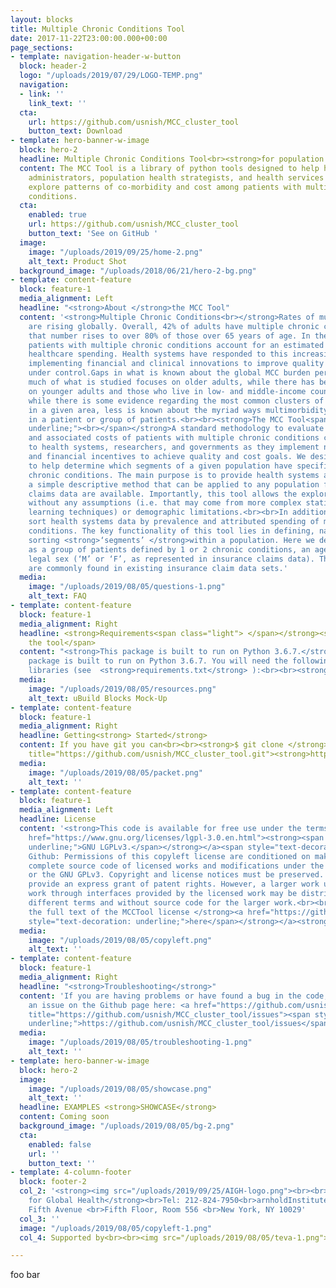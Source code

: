 ```yaml
---
layout: blocks
title: Multiple Chronic Conditions Tool
date: 2017-11-22T23:00:00.000+00:00
page_sections:
- template: navigation-header-w-button
  block: header-2
  logo: "/uploads/2019/07/29/LOGO-TEMP.png"
  navigation:
  - link: ''
    link_text: ''
  cta:
    url: https://github.com/usnish/MCC_cluster_tool
    button_text: Download
- template: hero-banner-w-image
  block: hero-2
  headline: Multiple Chronic Conditions Tool<br><strong>for population health analytics</strong>
  content: The MCC Tool is a library of python tools designed to help health system
    administrators, population health strategists, and health services researchers
    explore patterns of co-morbidity and cost among patients with multiple chronic
    conditions.
  cta:
    enabled: true
    url: https://github.com/usnish/MCC_cluster_tool
    button_text: 'See on GitHub '
  image:
    image: "/uploads/2019/09/25/home-2.png"
    alt_text: Product Shot
  background_image: "/uploads/2018/06/21/hero-2-bg.png"
- template: content-feature
  block: feature-1
  media_alignment: Left
  headline: "<strong>About </strong>the MCC Tool"
  content: '<strong>Multiple Chronic Conditions<br></strong>Rates of multimorbidity
    are rising globally. Overall, 42% of adults have multiple chronic conditions (MCC);
    that number rises to over 80% of those over 65 years of age. In the United States,
    patients with multiple chronic conditions account for an estimated 70% of all
    healthcare spending. Health systems have responded to this increasing burden by
    implementing financial and clinical innovations to improve quality and keep costs
    under control.Gaps in what is known about the global MCC burden persist. For example,
    much of what is studied focuses on older adults, while there has been less research
    on younger adults and those who live in low- and middle-income countries. In addition,
    while there is some evidence regarding the most common clusters of chronic conditions
    in a given area, less is known about the myriad ways multimorbidity can occur
    in a patient or group of patients.<br><br><strong>The MCC Tool<span style="text-decoration:
    underline;"><br></span></strong>A standard methodology to evaluate the prevalence
    and associated costs of patients with multiple chronic conditions could be beneficial
    to health systems, researchers, and governments as they implement new care models
    and financial incentives to achieve quality and cost goals. We designed a tool
    to help determine which segments of a given population have specific multiple
    chronic conditions. The main purpose is to provide health systems analysts with
    a simple descriptive method that can be applied to any population for whom medical
    claims data are available. Importantly, this tool allows the exploration of multimorbidity
    without any assumptions (i.e. that may come from more complex statistical or machine
    learning techniques) or demographic limitations.<br><br>In addition, it can help
    sort health systems data by prevalence and attributed spending of multiple chronic
    conditions. The key functionality of this tool lies in defining, navigating, and
    sorting <strong>‘segments’ </strong>within a population. Here we define ‘Segments’
    as a group of patients defined by 1 or 2 chronic conditions, an age group, and
    legal sex (‘M’ or ‘F’, as represented in insurance claims data). These fields
    are commonly found in existing insurance claim data sets.'
  media:
    image: "/uploads/2019/08/05/questions-1.png"
    alt_text: FAQ
- template: content-feature
  block: feature-1
  media_alignment: Right
  headline: <strong>Requirements<span class="light"> </span></strong><span class="light">for
    the tool</span>
  content: "<strong>This package is built to run on Python 3.6.7.</strong><br><br>This
    package is built to run on Python 3.6.7. You will need the following additional
    libraries (see  <strong>requirements.txt</strong> ):<br><br><strong>seaborn==0.9.0<br>matplotlib==3.0.2<br>pandas==0.23.4<br>scipy==1.1.0<br>numpy==1.15.4</strong><br>"
  media:
    image: "/uploads/2019/08/05/resources.png"
    alt_text: uBuild Blocks Mock-Up
- template: content-feature
  block: feature-1
  media_alignment: Right
  headline: Getting<strong> Started</strong>
  content: If you have git you can<br><br><strong>$ git clone </strong><a href="https://github.com/usnish/MCC_cluster_tool.git"
    title="https://github.com/usnish/MCC_cluster_tool.git"><strong>https://github.com/usnish/MCC_cluster_tool.git</strong></a>
  media:
    image: "/uploads/2019/08/05/packet.png"
    alt_text: ''
- template: content-feature
  block: feature-1
  media_alignment: Left
  headline: License
  content: '<strong>This code is available for free use under the terms of the </strong><a
    href="https://www.gnu.org/licenses/lgpl-3.0.en.html"><strong><span style="text-decoration:
    underline;">GNU LGPLv3.</span></strong></a><span style="text-decoration: underline;"><br></span>Per
    Github: Permissions of this copyleft license are conditioned on making available
    complete source code of licensed works and modifications under the same license
    or the GNU GPLv3. Copyright and license notices must be preserved. Contributors
    provide an express grant of patent rights. However, a larger work using the licensed
    work through interfaces provided by the licensed work may be distributed under
    different terms and without source code for the larger work.<br><br><strong>Read
    the full text of the MCCTool license </strong><a href="https://github.com/usnish/MCC_cluster_tool/blob/master/LICENSE"><strong><span
    style="text-decoration: underline;">here</span></strong></a><strong>.</strong>'
  media:
    image: "/uploads/2019/08/05/copyleft.png"
    alt_text: ''
- template: content-feature
  block: feature-1
  media_alignment: Right
  headline: "<strong>Troubleshooting</strong>"
  content: 'If you are having problems or have found a bug in the code, please raise
    an issue on the Github page here: <a href="https://github.com/usnish/MCC_cluster_tool/issues"
    title="https://github.com/usnish/MCC_cluster_tool/issues"><span style="text-decoration:
    underline;">https://github.com/usnish/MCC_cluster_tool/issues</span></a>'
  media:
    image: "/uploads/2019/08/05/troubleshooting-1.png"
    alt_text: ''
- template: hero-banner-w-image
  block: hero-2
  image:
    image: "/uploads/2019/08/05/showcase.png"
    alt_text: ''
  headline: EXAMPLES <strong>SHOWCASE</strong>
  content: Coming soon
  background_image: "/uploads/2019/08/05/bg-2.png"
  cta:
    enabled: false
    url: ''
    button_text: ''
- template: 4-column-footer
  block: footer-2
  col_2: '<strong><img src="/uploads/2019/09/25/AIGH-logo.png"><br><br>Arnhold Institute
    for Global Health</strong><br>Tel: 212-824-7950<br>arnholdInstitute@mssm.edu<br><br>1216
    Fifth Avenue <br>Fifth Floor, Room 556 <br>New York, NY 10029'
  col_3: ''
  image: "/uploads/2019/08/05/copyleft-1.png"
  col_4: Supported by<br><br><img src="/uploads/2019/08/05/teva-1.png">

---
```

foo bar